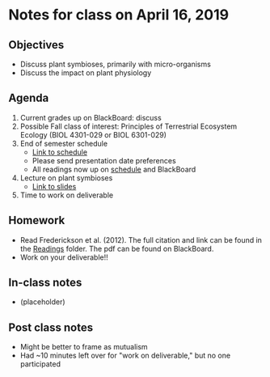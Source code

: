 # Notes for class on April 16, 2019

## Objectives
- Discuss plant symbioses, primarily with micro-organisms
- Discuss the impact on plant physiology

## Agenda
1. Current grades up on BlackBoard: discuss
2. Possible Fall class of interest: Principles of Terrestrial Ecosystem Ecology (BIOL 4301-029 or BIOL 6301-029)
2. End of semester schedule
	- [Link to schedule](../EoS_Schedule/EoS_Schedule.md)
	- Please send presentation date preferences
	- All readings now up on [schedule](../Readings/readings_ecophys_sp2019.pdf) and BlackBoard
3. Lecture on plant symbioses
	- [Link to slides](../Lecture_Slides/04.16.19_symbioses.pdf)
4. Time to work on deliverable

## Homework
- Read Frederickson et al. (2012). The full citation and link can be found in the 
[Readings](../Readings) folder. The pdf can be found on BlackBoard.
- Work on your deliverable!!

## In-class notes
- (placeholder)

## Post class notes
- Might be better to frame as mutualism
- Had ~10 minutes left over for "work on deliverable," but no one participated
